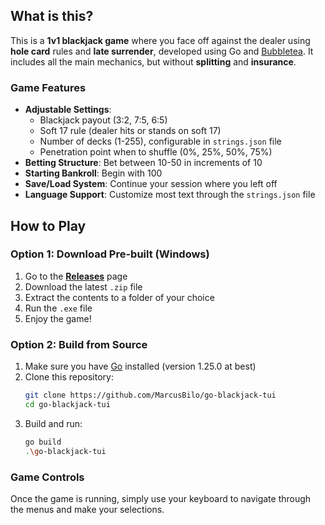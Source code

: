 ## What is this?

This is a **1v1 blackjack game** where you face off against the dealer using **hole card** rules and **late surrender**, developed using Go and [Bubbletea](https://github.com/charmbracelet/bubbletea). It includes all the main mechanics, but without **splitting** and **insurance**.

### Game Features

- **Adjustable Settings**:
  - Blackjack payout (3:2, 7:5, 6:5)
  - Soft 17 rule (dealer hits or stands on soft 17)
  - Number of decks (1-255), configurable in `strings.json` file
  - Penetration point when to shuffle (0%, 25%, 50%, 75%)
- **Betting Structure**: Bet between 10-50 in increments of 10
- **Starting Bankroll**: Begin with 100
- **Save/Load System**: Continue your session where you left off
- **Language Support**: Customize most text through the `strings.json` file

## How to Play

### Option 1: Download Pre-built (Windows)
1. Go to the **[Releases](../../releases)** page
2. Download the latest `.zip` file
3. Extract the contents to a folder of your choice
4. Run the `.exe` file
5. Enjoy the game!

### Option 2: Build from Source
1. Make sure you have [Go](https://golang.org/dl/) installed (version 1.25.0 at best)
2. Clone this repository:
   ```bash
   git clone https://github.com/MarcusBilo/go-blackjack-tui
   cd go-blackjack-tui
   ```
3. Build and run:
   ```bash
   go build
   .\go-blackjack-tui
   ```

### Game Controls
Once the game is running, simply use your keyboard to navigate through the menus and make your selections.
